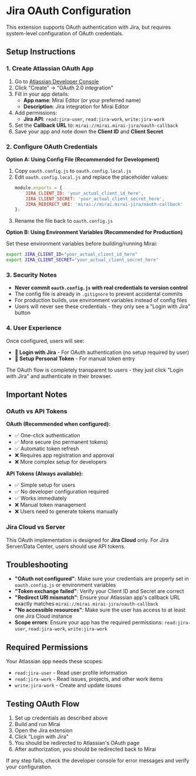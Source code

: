 # Jira OAuth Configuration

This extension supports OAuth authentication with Jira, but requires system-level configuration of OAuth credentials.

## Setup Instructions

### 1. Create Atlassian OAuth App

1. Go to [Atlassian Developer Console](https://developer.atlassian.com/console/myapps/)
2. Click "Create" → "OAuth 2.0 integration"
3. Fill in your app details:
   - **App name**: Mirai Editor (or your preferred name)
   - **Description**: Jira integration for Mirai Editor
4. Add permissions:
   - **Jira API**: `read:jira-user`, `read:jira-work`, `write:jira-work`
5. Set the **Callback URL** to: `mirai://mirai.mirai-jira/oauth-callback`
6. Save your app and note down the **Client ID** and **Client Secret**

### 2. Configure OAuth Credentials

**Option A: Using Config File (Recommended for Development)**

1. Copy `oauth.config.js` to `oauth.config.local.js`
2. Edit `oauth.config.local.js` and replace the placeholder values:
   ```javascript
   module.exports = {
       JIRA_CLIENT_ID: 'your_actual_client_id_here',
       JIRA_CLIENT_SECRET: 'your_actual_client_secret_here',
       JIRA_REDIRECT_URI: 'mirai://mirai.mirai-jira/oauth-callback'
   };
   ```
3. Rename the file back to `oauth.config.js`

**Option B: Using Environment Variables (Recommended for Production)**

Set these environment variables before building/running Mirai:

```bash
export JIRA_CLIENT_ID="your_actual_client_id_here"
export JIRA_CLIENT_SECRET="your_actual_client_secret_here"
```

### 3. Security Notes

- **Never commit `oauth.config.js` with real credentials to version control**
- The config file is already in `.gitignore` to prevent accidental commits
- For production builds, use environment variables instead of config files
- Users will never see these credentials - they only see a "Login with Jira" button

### 4. User Experience

Once configured, users will see:
- **🔐 Login with Jira** - For OAuth authentication (no setup required by user)
- **🔑 Setup Personal Token** - For manual token entry

The OAuth flow is completely transparent to users - they just click "Login with Jira" and authenticate in their browser.

## Important Notes

### OAuth vs API Tokens

**OAuth (Recommended when configured):**
- ✅ One-click authentication
- ✅ More secure (no permanent tokens)
- ✅ Automatic token refresh
- ❌ Requires app registration and approval
- ❌ More complex setup for developers

**API Tokens (Always available):**
- ✅ Simple setup for users
- ✅ No developer configuration required
- ✅ Works immediately
- ❌ Manual token management
- ❌ Users need to generate tokens manually

### Jira Cloud vs Server

This OAuth implementation is designed for **Jira Cloud** only. For Jira Server/Data Center, users should use API tokens.

## Troubleshooting

- **"OAuth not configured"**: Make sure your credentials are properly set in `oauth.config.js` or environment variables
- **"Token exchange failed"**: Verify your Client ID and Secret are correct
- **"Redirect URI mismatch"**: Ensure your Atlassian app's callback URL exactly matches `mirai://mirai.mirai-jira/oauth-callback`
- **"No accessible resources"**: Make sure the user has access to at least one Jira Cloud instance
- **Scope errors**: Ensure your app has the required permissions: `read:jira-user`, `read:jira-work`, `write:jira-work`

## Required Permissions

Your Atlassian app needs these scopes:
- `read:jira-user` - Read user profile information
- `read:jira-work` - Read issues, projects, and other work items
- `write:jira-work` - Create and update issues

## Testing OAuth Flow

1. Set up credentials as described above
2. Build and run Mirai
3. Open the Jira extension
4. Click "Login with Jira"
5. You should be redirected to Atlassian's OAuth page
6. After authorization, you should be redirected back to Mirai

If any step fails, check the developer console for error messages and verify your configuration.

